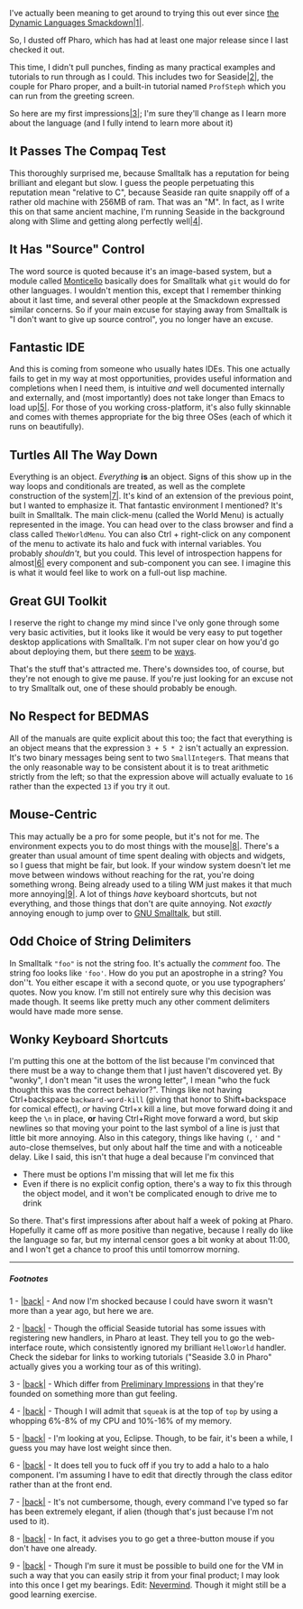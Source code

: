 I've actually been meaning to get around to trying this out ever since [the Dynamic Languages Smackdown](/article?name=language-smackdown.html)<a name="note-Wed-Feb-01-220959EST-2012"></a>[|1|](#foot-Wed-Feb-01-220959EST-2012).

So, I dusted off Pharo, which has had at least one major release since I last checked it out.

This time, I didn't pull punches, finding as many practical examples and tutorials to run through as I could. This includes two for Seaside<a name="note-Wed-Feb-01-221359EST-2012"></a>[|2|](#foot-Wed-Feb-01-221359EST-2012), the couple for Pharo proper, and a built-in tutorial named `ProfSteph` which you can run from the greeting screen.

So here are my first impressions<a name="note-Wed-Feb-01-221734EST-2012"></a>[|3|](#foot-Wed-Feb-01-221734EST-2012); I'm sure they'll change as I learn more about the language (and I fully intend to learn more about it)

## It Passes The Compaq Test

This thoroughly surprised me, because Smalltalk has a reputation for being brilliant and elegant but slow. I guess the people perpetuating this reputation mean "relative to C", because Seaside ran quite snappily off of a rather old machine with 256MB of ram. That was an "M". In fact, as I write this on that same ancient machine, I'm running Seaside in the background along with Slime and getting along perfectly well<a name="note-Wed-Feb-01-222417EST-2012"></a>[|4|](#foot-Wed-Feb-01-222417EST-2012).

## It Has "Source" Control

The word source is quoted because it's an image-based system, but a module called [Monticello](http://wiki.squeak.org/squeak/1287) basically does for Smalltalk what `git` would do for other languages. I wouldn't mention this, except that I remember thinking about it last time, and several other people at the Smackdown expressed similar concerns. So if your main excuse for staying away from Smalltalk is "I don't want to give up source control", you no longer have an excuse.

## Fantastic IDE

And this is coming from someone who usually hates IDEs. This one actually fails to get in my way at most opportunities, provides useful information and completions when I need them, is intuitive *and* well documented internally and externally, and (most importantly) does not take longer than Emacs to load up<a name="note-Wed-Feb-01-224001EST-2012"></a>[|5|](#foot-Wed-Feb-01-224001EST-2012). For those of you working cross-platform, it's also fully skinnable and comes with themes appropriate for the big three OSes (each of which it runs on beautifully).

## Turtles All The Way Down

Everything is an object. *Everything* **is** an object. Signs of this show up in the way loops and conditionals are treated, as well as the complete construction of the system<a name="note-Wed-Feb-01-225456EST-2012"></a>[|7|](#foot-Wed-Feb-01-225456EST-2012). It's kind of an extension of the previous point, but I wanted to emphasize it. That fantastic environment I mentioned? It's built in Smalltalk. The main click-menu (called the World Menu) is actually represented in the image. You can head over to the class browser and find a class called `TheWorldMenu`. You can also Ctrl + right-click on any component of the menu to activate its halo and fuck with internal variables. You probably *shouldn't*, but you could. This level of introspection happens for almost<a name="note-Wed-Feb-01-224813EST-2012"></a>[|6|](#foot-Wed-Feb-01-224813EST-2012) every component and sub-component you can see. I imagine this is what it would feel like to work on a full-out lisp machine.

## Great GUI Toolkit

I reserve the right to change my mind since I've only gone through some very basic activities, but it looks like it would be very easy to put together desktop applications with Smalltalk. I'm not super clear on how you'd go about deploying them, but there [seem](http://forum.world.st/Desktop-application-with-Pharo-td3453812.html) to be [ways](http://code.google.com/p/pharo/wiki/HowToDeployAnApplication).

That's the stuff that's attracted me. There's downsides too, of course, but they're not enough to give me pause. If you're just looking for an excuse not to try Smalltalk out, one of these should probably be enough.

## No Respect for BEDMAS

All of the manuals are quite explicit about this too; the fact that everything is an object means that the expression `3 + 5 * 2` isn't actually an expression. It's two binary messages being sent to two `SmallInteger`s. That means that the only reasonable way to be consistent about it is to treat arithmetic strictly from the left; so that the expression above will actually evaluate to `16` rather than the expected `13` if you try it out.

## Mouse-Centric

This may actually be a pro for some people, but it's not for me. The environment expects you to do most things with the mouse<a name="note-Wed-Feb-01-233751EST-2012"></a>[|8|](#foot-Wed-Feb-01-233751EST-2012). There's a greater than usual amount of time spent dealing with objects and widgets, so I guess that might be fair, but look. If your window system doesn't let me move between windows without reaching for the rat, you're doing something wrong. Being already used to a tiling WM just makes it that much more annoying<a name="note-Wed-Feb-01-233848EST-2012"></a>[|9|](#foot-Wed-Feb-01-233848EST-2012). A lot of things *have* keyboard shortcuts, but not everything, and those things that don't are quite annoying. Not *exactly* annoying enough to jump over to [GNU Smalltalk](http://smalltalk.gnu.org/), but still.

## Odd Choice of String Delimiters

In Smalltalk `"foo"` is not the string foo. It's actually the *comment* foo. The string foo looks like `'foo'`. How do you put an apostrophe in a string? You don''t. You either escape it with a second quote, or you use typographers’ quotes. Now you know. I'm still not entirely sure why this decision was made though. It seems like pretty much any other comment delimiters would have made more sense.

## Wonky Keyboard Shortcuts

I'm putting this one at the bottom of the list because I'm convinced that there must be a way to change them that I just haven't discovered yet. By "wonky", I don't mean "it uses the wrong letter", I mean "who the fuck thought this was the correct behavior?". Things like not having Ctrl+backspace `backward-word-kill` (giving that honor to Shift+backspace for comical effect), *or* having Ctrl+x kill a line, but move forward doing it and keep the `\n` in place, **or** having Ctrl+Right move forward a word, but skip newlines so that moving your point to the last symbol of a line is just that little bit more annoying. Also in this category, things like having `(`, `'` and `"` auto-close themselves, but only about half the time and with a noticeable delay. Like I said, this isn't that huge a deal because I'm convinced that


-   There must be options I'm missing that will let me fix this
-   Even if there is no explicit config option, there's a way to fix this through the object model, and it won't be complicated enough to drive me to drink


So there. That's first impressions after about half a week of poking at Pharo. Hopefully it came off as more positive than negative, because I really do like the language so far, but my internal censor goes a bit wonky at about 11:00, and I won't get a chance to proof this until tomorrow morning.

* * *
##### Footnotes

1 - <a name="foot-Wed-Feb-01-220959EST-2012"></a>[|back|](#note-Wed-Feb-01-220959EST-2012) - And now I'm shocked because I could have sworn it wasn't more than a year ago, but here we are.

2 - <a name="foot-Wed-Feb-01-221359EST-2012"></a>[|back|](#note-Wed-Feb-01-221359EST-2012) - Though the official Seaside tutorial has some issues with registering new handlers, in Pharo at least. They tell you to go the web-interface route, which consistently ignored my brilliant `HelloWorld` handler. Check the sidebar for links to working tutorials ("Seaside 3.0 in Pharo" actually gives you a working tour as of this writing).

3 - <a name="foot-Wed-Feb-01-221734EST-2012"></a>[|back|](#note-Wed-Feb-01-221734EST-2012) - Which differ from [Preliminary Impressions](/article?name=language-smackdown.html) in that they're founded on something more than gut feeling.

4 - <a name="foot-Wed-Feb-01-222417EST-2012"></a>[|back|](#note-Wed-Feb-01-222417EST-2012) - Though I will admit that `squeak` is at the top of `top` by using a whopping 6%-8% of my CPU and 10%-16% of my memory.

5 - <a name="foot-Wed-Feb-01-224001EST-2012"></a>[|back|](#note-Wed-Feb-01-224001EST-2012) - I'm looking at you, Eclipse. Though, to be fair, it's been a while, I guess you may have lost weight since then.

6 - <a name="foot-Wed-Feb-01-224813EST-2012"></a>[|back|](#note-Wed-Feb-01-224813EST-2012) - It does tell you to fuck off if you try to add a halo to a halo component. I'm assuming I have to edit that directly through the class editor rather than at the front end.

7 - <a name="foot-Wed-Feb-01-225456EST-2012"></a>[|back|](#note-Wed-Feb-01-225456EST-2012) - It's not cumbersome, though, every command I've typed so far has been extremely elegant, if alien (though that's just because I'm not used to it).

8 - <a name="foot-Wed-Feb-01-233751EST-2012"></a>[|back|](#note-Wed-Feb-01-233751EST-2012) - In fact, it advises you to go get a three-button mouse if you don't have one already.

9 - <a name="foot-Wed-Feb-01-233848EST-2012"></a>[|back|](#note-Wed-Feb-01-233848EST-2012) - Though I'm sure it must be possible to build one for the VM in such a way that you can easily strip it from your final product; I may look into this once I get my bearings. Edit: [Nevermind](http://forum.world.st/Tiling-Window-Manager-status-update-td3561695.html). Though it might still be a good learning exercise.
